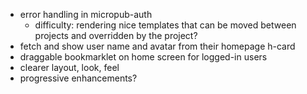 * error handling in micropub-auth
  * difficulty: rendering nice templates that can be moved between projects and overridden by the project?
* fetch and show user name and avatar from their homepage h-card
* draggable bookmarklet on home screen for logged-in users
* clearer layout, look, feel
* progressive enhancements?